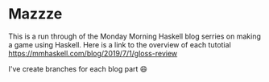 # Mazzze

This is a run through of the Monday Morning Haskell blog serries on making a game using Haskell.
Here is a link to the overview of each tutotial https://mmhaskell.com/blog/2019/7/1/gloss-review

I've create branches for each blog part :smile:
